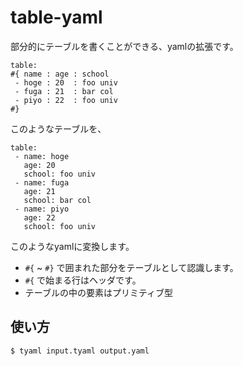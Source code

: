# table-yaml

部分的にテーブルを書くことができる、yamlの拡張です。

```yaml:
table: 
#{ name : age : school
 - hoge : 20  : foo univ
 - fuga : 21  : bar col
 - piyo : 22  : foo univ
#}
```

このようなテーブルを、

```yaml:
table:
 - name: hoge
   age: 20
   school: foo univ
 - name: fuga
   age: 21
   school: bar col
 - name: piyo
   age: 22
   school: foo univ
```

このようなyamlに変換します。

- `#{` ~ `#}` で囲まれた部分をテーブルとして認識します。
- `#{` で始まる行はヘッダです。
- テーブルの中の要素はプリミティブ型

## 使い方

```
$ tyaml input.tyaml output.yaml
```
